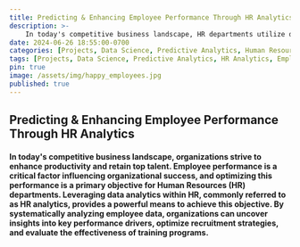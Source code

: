 ```yaml
---
title: Predicting & Enhancing Employee Performance Through HR Analytics
description: >-    
    In today's competitive business landscape, HR departments utilize data analytics to optimize employee performance, enhancing productivity and talent retention. By systematically analyzing employee data, organizations can uncover key performance drivers, improve recruitment strategies, and evaluate training program effectiveness. 
date: 2024-06-26 18:55:00-0700
categories: [Projects, Data Science, Predictive Analytics, Human Resources, Business Intelligence ]
tags: [Projects, Data Science, Predictive Analytics, HR Analytics, Employee Performance]
pin: true
image: /assets/img/happy_employees.jpg
published: true
---
```


## Predicting & Enhancing Employee Performance Through HR Analytics

#### In today's competitive business landscape, organizations strive to enhance productivity and retain top talent. Employee performance is a critical factor influencing organizational success, and optimizing this performance is a primary objective for Human Resources (HR) departments. Leveraging data analytics within HR, commonly referred to as HR analytics, provides a powerful means to achieve this objective. By systematically analyzing employee data, organizations can uncover insights into key performance drivers, optimize recruitment strategies, and evaluate the effectiveness of training programs.

